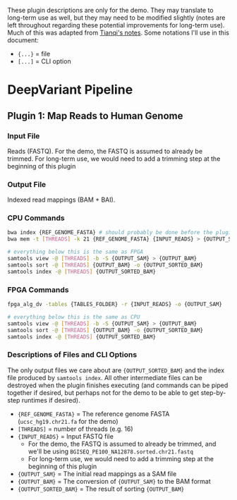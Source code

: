 These plugin descriptions are only for the demo. They may translate to long-term use as well, but they may need to be modified slightly (notes are left throughout regarding these potential improvements for long-term use). Much of this was adapted from [Tianqi's notes](https://git.ucsd.edu/tiz014/fpga-to-qiita-demo/snippets/33). Some notations I'll use in this document:

* `{...}` = file
* `[...]` = CLI option

# DeepVariant Pipeline
## Plugin 1: Map Reads to Human Genome
### Input File
Reads (FASTQ). For the demo, the FASTQ is assumed to already be trimmed. For long-term use, we would need to add a trimming step at the beginning of this plugin

### Output File
Indexed read mappings (BAM + BAI).

### CPU Commands
```bash
bwa index {REF_GENOME_FASTA} # should probably be done before the plugin is executed
bwa mem -t [THREADS] -k 21 {REF_GENOME_FASTA} {INPUT_READS} > {OUTPUT_SAM}

# everything below this is the same as FPGA
samtools view -@ [THREADS] -b -S {OUTPUT_SAM} > {OUTPUT_BAM}
samtools sort -@ [THREADS] {OUTPUT_BAM} -o {OUTPUT_SORTED_BAM}
samtools index -@ [THREADS] {OUTPUT_SORTED_BAM}
```

### FPGA Commands
```bash
fpga_alg_dv -tables {TABLES_FOLDER} -r {INPUT_READS} -o {OUTPUT_SAM}

# everything below this is the same as CPU
samtools view -@ [THREADS] -b -S {OUTPUT_SAM} > {OUTPUT_BAM}
samtools sort -@ [THREADS] {OUTPUT_BAM} -o {OUTPUT_SORTED_BAM}
samtools index -@ [THREADS] {OUTPUT_SORTED_BAM}
```

### Descriptions of Files and CLI Options
The only output files we care about are `{OUTPUT_SORTED_BAM}` and the index file produced by `samtools index`. All other intermediate files can be destroyed when the plugin finishes executing (and commands can be piped together if desired, but perhaps not for the demo to be able to get step-by-step runtimes if desired).

* `{REF_GENOME_FASTA}` = The reference genome FASTA (`ucsc_hg19.chr21.fa` for the demo)
* `[THREADS]` = number of threads (e.g. 16)
* `{INPUT_READS}` = Input FASTQ file
  * For the demo, the FASTQ is assumed to already be trimmed, and we'll be using `BGISEQ_PE100_NA12878.sorted.chr21.fastq`
  * For long-term use, we would need to add a trimming step at the beginning of this plugin
* `{OUTPUT_SAM}` = The initial read mappings as a SAM file
* `{OUTPUT_BAM}` = The conversion of `{OUTPUT_SAM}` to the BAM format
* `{OUTPUT_SORTED_BAM}` = The result of sorting `{OUTPUT_BAM}`
